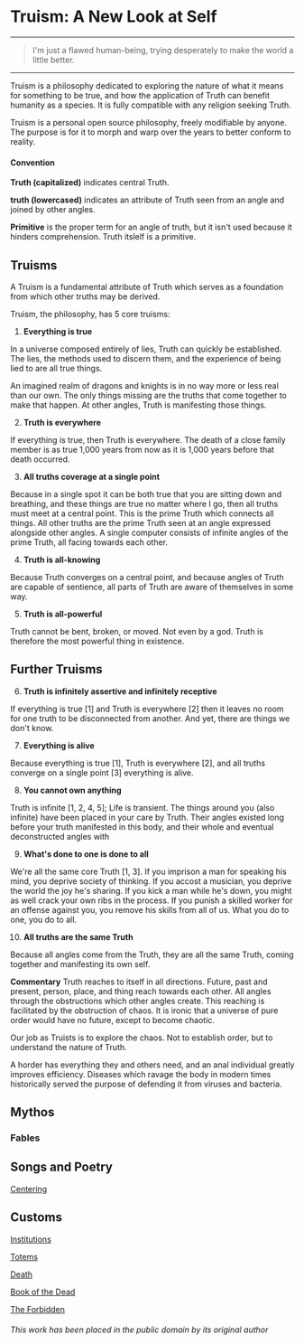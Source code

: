 # Truism: A New Look at Self

___

> I'm just a flawed human-being, trying desperately to make the world a little better.

---

Truism is a philosophy dedicated to exploring the nature of what it means for something to be true, and how the application of Truth can benefit humanity as a species. It is fully compatible with any religion seeking Truth.

Truism is a personal open source philosophy, freely modifiable by anyone. The purpose is for it to morph and warp over the years to better conform to reality.

#### Convention

**Truth (capitalized)** indicates central Truth.

**truth (lowercased)** indicates an attribute of Truth seen from an angle and joined by other angles.

**Primitive** is the proper term for an angle of truth, but it isn't used because it hinders comprehension. Truth itslelf is a primitive.

## Truisms

A Truism is a fundamental attribute of Truth which serves as a foundation from which other truths may be derived.

Truism, the philosophy, has 5 core truisms:

1. **Everything is true**

In a universe composed entirely of lies, Truth can quickly be established. The lies, the methods used to discern them, and the experience of being lied to are all true things.

An imagined realm of dragons and knights is in no way more or less real than our own. The only things missing are the truths that come together to make that happen. At other angles, Truth is manifesting those things.

2. **Truth is everywhere**

If everything is true, then Truth is everywhere. The death of a close family member is as true 1,000 years from now as it is 1,000 years before that death occurred.

3. **All truths coverage at a single point**

Because in a single spot it can be both true that you are sitting down and breathing, and these things are true no matter where I go, then all truths must meet at a central point. This is the prime Truth which connects all things. All other truths are the prime Truth seen at an angle expressed alongside other angles. A single computer consists of infinite angles of the prime Truth, all facing towards each other.

4. **Truth is all-knowing**

Because Truth converges on a central point, and because angles of Truth are capable of sentience, all parts of Truth are aware of themselves in some way.

5. **Truth is all-powerful**

Truth cannot be bent, broken, or moved. Not even by a god. Truth is therefore the most powerful thing in existence.

## Further Truisms

6. **Truth is infinitely assertive and infinitely receptive**

If everything is true [1] and Truth is everywhere [2] then it leaves no room for one truth to be disconnected from another. And yet, there are things we don't know.

7. **Everything is alive**

Because everything is true [1], Truth is everywhere [2], and all truths converge on a single point [3] everything is alive.

8. **You cannot own anything**

Truth is infinite [1, 2, 4, 5]; Life is transient. The things around you (also infinite) have been placed in your care by Truth. Their angles existed long before your truth manifested in this body, and their whole and eventual deconstructed angles with 

9. **What's done to one is done to all**

We're all the same core Truth [1, 3]. If you imprison a man for speaking his mind, you deprive society of thinking. If you accost a musician, you deprive the world the joy he's sharing. If you kick a man while he's down, you might as well crack your own ribs in the process. If you punish a skilled worker for an offense against you, you remove his skills from all of us. What you do to one, you do to all.

10. **All truths are the same Truth**

Because all angles come from the Truth, they are all the same Truth, coming together and manifesting its own self.

**Commentary** Truth reaches to itself in all directions. Future, past and present, person, place, and thing reach towards each other. All angles through the obstructions which other angles create. This reaching is facilitated by the obstruction of chaos. It is ironic that a universe of pure order would have no future, except to become chaotic.

Our job as Truists is to explore the chaos. Not to establish order, but to understand the nature of Truth.

A horder has everything they and others need, and an anal individual greatly improves efficiency. Diseases which ravage the body in modern times historically served the purpose of defending it from viruses and bacteria.

## Mythos

### Fables

## Songs and Poetry

[Centering](./verse/centering.md)

## Customs

[Institutions](./customs/institutions.md)

[Totems](./customs/totems.md)

[Death](./customs/death.md)

[Book of the Dead](./customs/book_of_the_dead.md)

[The Forbidden](./customs/forbidden.md)

###### This work has been placed in the public domain by its original author
